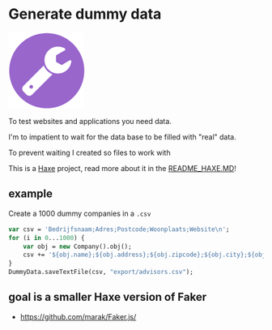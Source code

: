 # Generate dummy data

![](icon.png)

To test websites and applications you need data.

I'm to impatient to wait for the data base to be filled with "real" data.

To prevent waiting I created so files to work with

This is a [Haxe](http://www.haxe.org) project, read more about it in the [README_HAXE.MD](README_HAXE.MD)!

## example

Create a 1000 dummy companies in a `.csv`

```haxe
var csv = 'Bedrijfsnaam;Adres;Postcode;Woonplaats;Website\n';
for (i in 0...1000) {
	var obj = new Company().obj();
	csv += '${obj.name};${obj.address};${obj.zipcode};${obj.city};${obj.website}\n';
}
DummyData.saveTextFile(csv, "export/advisors.csv");
```

## goal is a smaller Haxe version of Faker

- https://github.com/marak/Faker.js/

```

```
